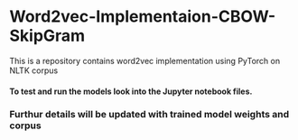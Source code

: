 # Word2vec-Implementaion-CBOW-SkipGram

This is a repository contains word2vec implementation using PyTorch on NLTK corpus  


#### To test and run the models look into the Jupyter notebook files.
### Furthur details will be updated with trained model weights and corpus
